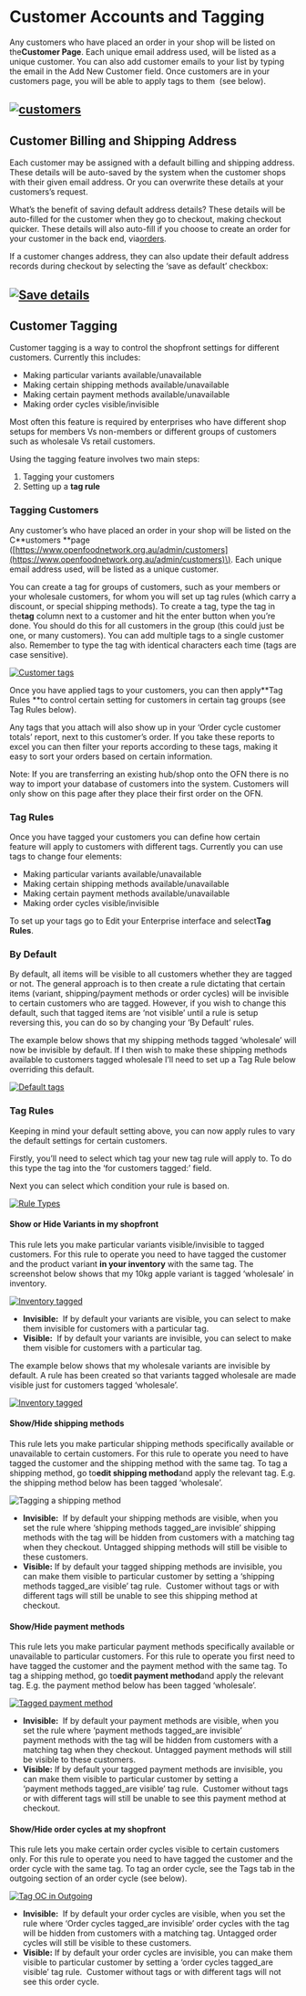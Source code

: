 # Customer Accounts and Tagging

Any customers who have placed an order in your shop will be listed on the**Customer Page**. Each unique email address used, will be listed as a unique customer. You can also add customer emails to your list by typing the email in the Add New Customer field. Once customers are in your customers page, you will be able to apply tags to them  \(see below\).

## [![](https://openfoodnetwork.org/wp-content/uploads/2015/10/customers.png "customers")](https://openfoodnetwork.org/wp-content/uploads/2015/10/customers.png)

## Customer Billing and Shipping Address

Each customer may be assigned with a default billing and shipping address. These details will be auto-saved by the system when the customer shops with their given email address. Or you can overwrite these details at your customers’s request.

What’s the benefit of saving default address details? These details will be auto-filled for the customer when they go to checkout, making checkout quicker. These details will also auto-fill if you choose to create an order for your customer in the back end, via[orders](https://openfoodnetwork.org/user-guide/hubs-set-up-guide/view-orders/).

If a customer changes address, they can also update their default address records during checkout by selecting the ‘save as default’ checkbox:

## [![](https://openfoodnetwork.org/wp-content/uploads/2015/10/save.png "Save details")](https://openfoodnetwork.org/wp-content/uploads/2015/10/save.png)

## 



## Customer Tagging

Customer tagging is a way to control the shopfront settings for different customers. Currently this includes:

* Making particular variants available/unavailable
* Making certain shipping methods available/unavailable
* Making certain payment methods available/unavailable
* Making order cycles visible/invisible

Most often this feature is required by enterprises who have different shop setups for members Vs non-members or different groups of customers such as wholesale Vs retail customers.

Using the tagging feature involves two main steps:

1. Tagging your customers
2. Setting up a
   **tag rule**

### Tagging Customers

Any customer’s who have placed an order in your shop will be listed on the C**ustomers **page \([https://www.openfoodnetwork.org.au/admin/customers](https://www.openfoodnetwork.org.au/admin/customers)\). Each unique email address used, will be listed as a unique customer.

You can create a tag for groups of customers, such as your members or your wholesale customers, for whom you will set up tag rules \(which carry a discount, or special shipping methods\). To create a tag, type the tag in the**tag** column next to a customer and hit the enter button when you’re done. You should do this for all customers in the group \(this could just be one, or many customers\). You can add multiple tags to a single customer also. Remember to type the tag with identical characters each time \(tags are case sensitive\).

[![](https://openfoodnetwork.org/wp-content/uploads/2015/10/Customer-taggs.png "Customer tags")](https://openfoodnetwork.org/wp-content/uploads/2015/10/Customer-taggs.png)

Once you have applied tags to your customers, you can then apply**Tag Rules **to control certain setting for customers in certain tag groups \(see Tag Rules below\).

Any tags that you attach will also show up in your ‘Order cycle customer totals’ report, next to this customer’s order. If you take these reports to excel you can then filter your reports according to these tags, making it easy to sort your orders based on certain information.

Note: If you are transferring an existing hub/shop onto the OFN there is no way to import your database of customers into the system. Customers will only show on this page after they place their first order on the OFN.

### Tag Rules

Once you have tagged your customers you can define how certain feature will apply to customers with different tags. Currently you can use tags to change four elements:

* Making particular variants available/unavailable
* Making certain shipping methods available/unavailable
* Making certain payment methods available/unavailable
* Making order cycles visible/invisible

To set up your tags go to Edit your Enterprise interface and select**Tag Rules**.

### By Default

By default, all items will be visible to all customers whether they are tagged or not. The general approach is to then create a rule dictating that certain items \(variant, shipping/payment methods or order cycles\) will be invisible to certain customers who are tagged. However, if you wish to change this default, such that tagged items are ‘not visible’ until a rule is setup reversing this, you can do so by changing your ‘By Default’ rules.

The example below shows that my shipping methods tagged ‘wholesale’ will now be invisible by default. If I then wish to make these shipping methods available to customers tagged wholesale I’ll need to set up a Tag Rule below overriding this default.

[![](https://openfoodnetwork.org/wp-content/uploads/2015/10/Default-tags.png "Default tags")](https://openfoodnetwork.org/wp-content/uploads/2015/10/Default-tags.png)

### Tag Rules

Keeping in mind your default setting above, you can now apply rules to vary the default settings for certain customers.

Firstly, you’ll need to select which tag your new tag rule will apply to. To do this type the tag into the ‘for customers tagged:’ field.

Next you can select which condition your rule is based on.

[![](https://openfoodnetwork.org/wp-content/uploads/2015/10/Rule-Typess.png "Rule Types")](https://openfoodnetwork.org/wp-content/uploads/2015/10/Rule-Typess.png)



#### **Show or Hide Variants in my shopfront**

This rule lets you make particular variants visible/invisible to tagged customers. For this rule to operate you need to have tagged the customer and the product variant **in your inventory** with the same tag. The screenshot below shows that my 10kg apple variant is tagged ‘wholesale’ in inventory.

[![](https://openfoodnetwork.org/wp-content/uploads/2015/10/Inventory-tagged.png "Inventory tagged")](https://openfoodnetwork.org/wp-content/uploads/2015/10/Inventory-tagged.png)

* **Invisible:**
   If by default your variants are visible, you can select to make them invisible for customers with a particular tag.
* **Visible:**
   If by default your variants are invisible, you can select to make them visible for customers with a particular tag.

The example below shows that my wholesale variants are invisible by default. A rule has been created so that variants tagged wholesale are made visible just for customers tagged ‘wholesale’.

[![](https://openfoodnetwork.org/wp-content/uploads/2015/10/Inventory-taggedd.png "Inventory tagged")](https://openfoodnetwork.org/wp-content/uploads/2015/10/Inventory-taggedd.png)

#### **Show/Hide shipping methods**

This rule lets you make particular shipping methods specifically available or unavailable to certain customers. For this rule to operate you need to have tagged the customer and the shipping method with the same tag. To tag a shipping method, go to**edit shipping method**and apply the relevant tag. E.g. the shipping method below has been tagged ‘wholesale’.

![](https://openfoodnetwork.org/wp-content/uploads/2015/10/Tagging-a-shipping-method.png "Tagging a shipping method")

* **Invisible:**
   If by default your shipping methods are visible, when you set the rule where ‘shipping methods tagged\_are invisible’ shipping methods with the tag will be hidden from customers with a matching tag when they checkout. Untagged shipping methods will still be visible to these customers.
* **Visible:**
  If by default your tagged shipping methods are invisible, you can make them visible to particular customer by setting a ‘shipping methods tagged\_are visible’ tag rule.  Customer without tags or with different tags will still be unable to see this shipping method at checkout.

#### **Show/Hide payment methods**

This rule lets you make particular payment methods specifically available or unavailable to particular customers. For this rule to operate you first need to have tagged the customer and the payment method with the same tag. To tag a shipping method, go to**edit payment method**and apply the relevant tag. E.g. the payment method below has been tagged ‘wholesale’.

[![](https://openfoodnetwork.org/wp-content/uploads/2015/10/Tagged-payment.png "Tagged payment method")](https://openfoodnetwork.org/wp-content/uploads/2015/10/Tagged-payment.png)

* **Invisible:**
   If by default your payment methods are visible, when you set the rule where ‘payment methods tagged\_are invisible’ payment methods with the tag will be hidden from customers with a matching tag when they checkout. Untagged payment methods will still be visible to these customers.
* **Visible:**
  If by default your tagged payment methods are invisible, you can make them visible to particular customer by setting a ‘payment methods tagged\_are visible’ tag rule.  Customer without tags or with different tags will still be unable to see this payment method at checkout.

#### **Show/Hide order cycles at my shopfront**

This rule lets you make certain order cycles visible to certain customers only. For this rule to operate you need to have tagged the customer and the order cycle with the same tag. To tag an order cycle, see the Tags tab in the outgoing section of an order cycle \(see below\).

[![](https://openfoodnetwork.org/wp-content/uploads/2015/10/Outgoing.png "Tag OC in Outgoing")](https://openfoodnetwork.org/wp-content/uploads/2015/10/Outgoing.png)

* **Invisible:**
   If by default your order cycles are visible, when you set the rule where ‘Order cycles tagged\_are invisible’ order cycles with the tag will be hidden from customers with a matching tag. Untagged order cycles will still be visible to these customers.
* **Visible:**
  If by default your order cycles are invisible, you can make them visible to particular customer by setting a ‘order cycles tagged\_are visible’ tag rule.  Customer without tags or with different tags will not see this order cycle.




